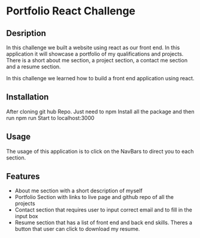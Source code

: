 # Portfolio React Challenge

## Desription
In this challenge we built a website using react as our front end. In this application it will showcase a portfolio of my qualifications and projects. There is a short about me section, a project section, a contact me section and a resume section.

In this challenge we learned how to build a front end application using react.

## Installation
After cloning git hub Repo. Just need to npm Install all the package and then run npm run Start to localhost:3000

## Usage 
The usage of this application is to click on the NavBars to direct you to each section. 

## Features
- About me section with a short description of myself
- Portfolio Section with links to live page and github repo of all the projects
- Contact section that requires user to input correct email and to fill in the input box
- Resume section that has a list of front end and back end skills. Theres a button that user can click to download my resume.